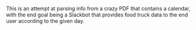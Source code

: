 This is an attempt at parsing info from a crazy PDF that contains a
calendar, with the end goal being a Slackbot that provides food
truck data to the end user according to the given day.
